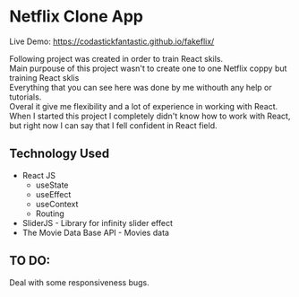 # Netflix Clone App
Live Demo: https://codastickfantastic.github.io/fakeflix/

Following project was created in order to train React skils. </br>
Main purpouse of this project wasn't to create one to one Netflix coppy but training React sklis </br>
Everything that you can see here was done by me withouth any help or tutorials.</br> 
Overal it give me flexibility and a lot of experience in working with React. </br >
When I started this project I completely didn't know how to work with React, but right now I can say that I fell confident in React field. 

## Technology Used
  * React JS
    * useState
    * useEffect
    * useContext
    * Routing
  * SliderJS - Library for infinity slider effect
  * The Movie Data Base API - Movies data 
  
## TO DO: 
Deal with some responsiveness bugs. 



